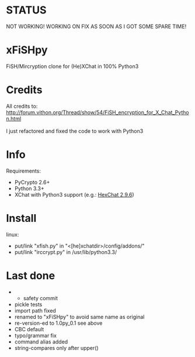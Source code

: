 STATUS
======
NOT WORKING! WORKING ON FIX AS SOON AS I GOT SOME SPARE TIME!

xFiSHpy
=======
FiSH/Mircryption clone for (He)XChat in 100% Python3

Credits
=======
All credits to:<br />
http://forum.vithon.org/Thread/show/54/FiSH_encryption_for_X_Chat_Python.html<br />
<br />
I just refactored and fixed the code to work with Python3

Info
====
Requirements:<br />
- PyCrypto 2.6+
- Python 3.3+
- XChat with Python3 support (e.g.: <a href="http://hexchat.github.io/downloads.html">HexChat 2.9.6</a>)
 
Install
=======
linux:<br />
- put/link "xfish.py" in "\<[he]xchatdir\>/config/addons/"
- put/link "irccrypt.py" in /usr/lib/python3.3/

Last done
=========
- * safety commit
- pickle tests
- import path fixed
- renamed to "xFiSHpy" to avoid same name as original
- re-version-ed to 1.0py_0.1 see above
- CBC default
- typo/grammar fix
- command alias added
- string-compares only after upper()